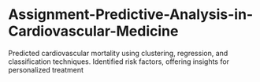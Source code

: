# Assignment-Predictive-Analysis-in-Cardiovascular-Medicine
Predicted cardiovascular mortality using clustering, regression, and classification techniques. Identified risk factors, offering insights for personalized treatment
